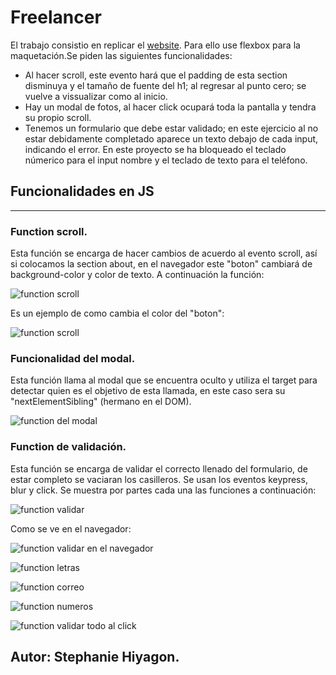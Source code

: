 # Freelancer

El trabajo consistio en replicar el [website](https://blackrockdigital.github.io/startbootstrap-freelancer/).
Para ello use flexbox para la maquetación.Se piden las siguientes funcionalidades:
- Al hacer scroll, este evento hará que el padding de esta section disminuya y el tamaño de fuente del h1; al regresar al punto cero; se vuelve a vissualizar como al inicio.
- Hay un modal de fotos, al hacer click ocupará toda la pantalla y tendra su propio scroll.
- Tenemos un formulario que debe estar validado; en este ejercicio al no estar debidamente completado aparece un texto debajo de cada input, indicando el error. En este proyecto se ha bloqueado el teclado númerico para el input nombre y el teclado de texto para el teléfono.

## Funcionalidades en JS
------------------------

### Function scroll.
 Esta función se encarga de hacer cambios de acuerdo al evento scroll, así si colocamos la section about, en el navegador este "boton" cambiará de background-color y color de texto. A continuación la función:

![function scroll](assets/images/scroll.png)

Es un ejemplo de como cambia el color del "boton":


![function scroll](assets/images/port.png)

### Funcionalidad del modal.
 Esta función llama al modal que se encuentra oculto y utiliza el target para detectar quien es el objetivo de esta llamada, en este caso sera su "nextElementSibling" (hermano en el DOM).

![function del modal](assets/images/modal.png)

### Function de validación.
Esta función se encarga de validar el correcto llenado del formulario, de estar completo se vaciaran los casilleros. Se usan los eventos keypress, blur y click. Se muestra por partes cada una las funciones a continuación:

![function validar](assets/images/validar.png)

Como se ve en el navegador:

![function validar en el navegador](assets/images/validado.png)


![function letras](assets/images/letras.png)


![function correo](assets/images/correo.png)


![function numeros](assets/images/numeros.png)


![function validar todo al click](assets/images/validatodo.png)



## Autor: Stephanie Hiyagon.

